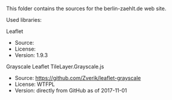This folder contains the sources for the berlin-zaehlt.de web site.


Used libraries:

Leaflet
- Source:
- License:
- Version: 1.9.3

Grayscale Leaflet TileLayer.Grayscale.js
- Source: https://github.com/Zverik/leaflet-grayscale
- License: WTFPL
- Version: directly from GitHub as of 2017-11-01
